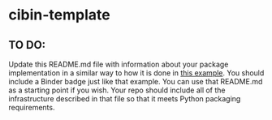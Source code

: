 # cibin-template

## TO DO:
Update this README.md file with information about your package implementation in a similar way to how it is done in [this example](https://github.com/fperez/mytoy). You should include a Binder badge just like that example. You can use that README.md as a starting point if you wish. Your repo should include all of the infrastructure described in that file so that it meets Python packaging requirements.
